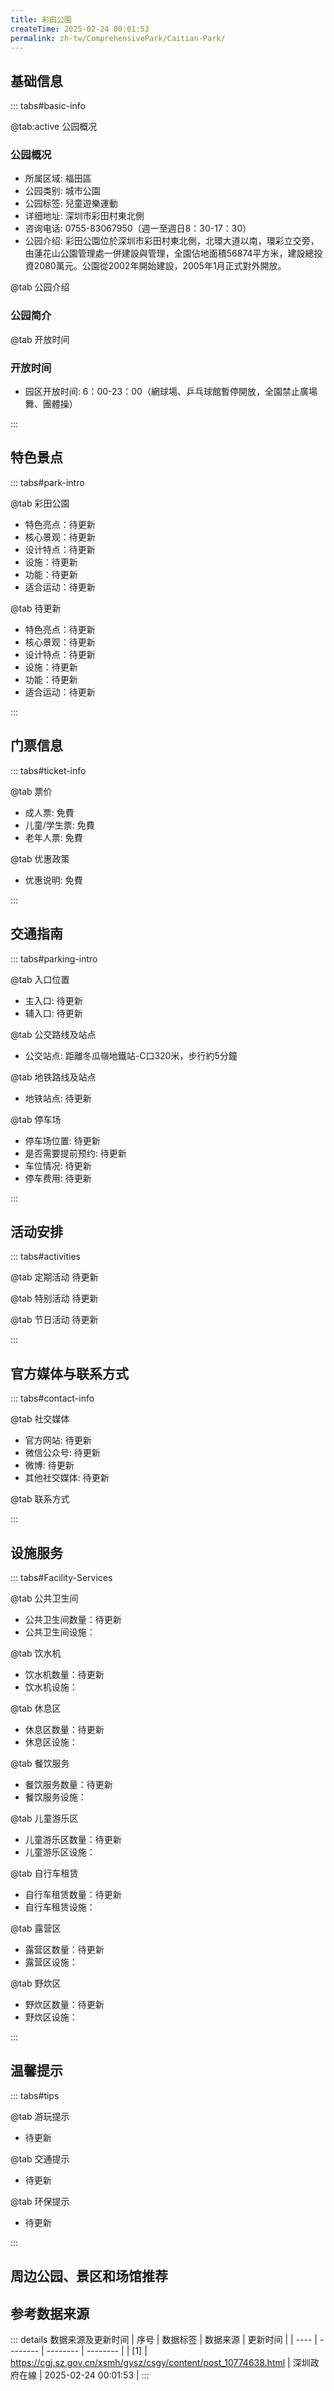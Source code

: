 ```yaml
---
title: 彩田公園
createTime: 2025-02-24 00:01:53
permalink: zh-tw/ComprehensivePark/Caitian-Park/
---
```



<script setup>
import ImageSwiper from '/.vuepress/theme/components/ImageSwiper.vue'
// 轮播图数据
const swiperItems = [
    {
                link: 'https://cgj.sz.gov.cn/img/4/4005/4005663/10774638.jpg',
                title: '彩田公園',
                description: '',
                author: '深圳政府在線',
                date: '2025/02/25'
                },
  {
                link: 'https://cgj.sz.gov.cn/img/4/4005/4005663/10774638.jpg',
                title: '彩田公園',
                description: '',
                author: '深圳政府在線',
                date: '2025/02/25'
                }
]
// 配置项
const swiperConfig = {
  height: 500,
  showInfo: true
}
</script>
<!-- 轮播图组件 -->
<ImageSwiper :items="swiperItems" :config="swiperConfig" />



## 基础信息

::: tabs#basic-info

@tab:active 公园概况
### 公园概况
- 所属区域: 福田區
- 公园类别: 城市公園
- 公园标签: 兒童遊樂運動
- 详细地址: 深圳市彩田村東北側
- 咨询电话: 0755-83067950（週一至週日8：30-17：30）
- 公园介绍: 彩田公園位於深圳市彩田村東北側，北環大道以南，環彩立交旁，由蓮花山公園管理處一併建設與管理，全園佔地面積56874平方米，建設總投資2080萬元。公園從2002年開始建設，2005年1月正式對外開放。

@tab 公园介绍
### 公园简介
@tab 开放时间
### 开放时间
- 园区开放时间: 6：00-23：00（網球場、乒乓球館暫停開放，全園禁止廣場舞、團體操）

:::

## 特色景点

::: tabs#park-intro

@tab 彩田公園
<ImageCard
image="https://cgj.sz.gov.cn/images/index20230710_1.png"
    title="彩田公園"
    description="彩田公園周圍建有多個住宅小區，鄰近還有一個彩田學校，主要入園人群是周圍的居民和學生。園區設五個景點：西側主入口區、山頂休閒健身區、兒童樂園、荔林花溪區、東側次入口區及綜合服務區。園區內建有網球場、乒乓球室、兒童遊樂場、山頂陽關廣場等設施。園內溪流潺潺，荔林映翠，鳥鳴花香，園林小品精緻優雅，是一個融生態、文化、康體、休閒於一體，格調高雅兼具時代特色的新型城市公園。"
    date=""
    author="深圳政府在線"
/>


- 特色亮点：待更新
- 核心景观：待更新
- 设计特点：待更新
- 设施：待更新
- 功能：待更新
- 适合运动：待更新

@tab 待更新
<ImageCard
image="https://cgj.sz.gov.cn/images/index20230710_1.png"
    title="彩田公園"
    description="彩田公園周圍建有多個住宅小區，鄰近還有一個彩田學校，主要入園人群是周圍的居民和學生。園區設五個景點：西側主入口區、山頂休閒健身區、兒童樂園、荔林花溪區、東側次入口區及綜合服務區。園區內建有網球場、乒乓球室、兒童遊樂場、山頂陽關廣場等設施。園內溪流潺潺，荔林映翠，鳥鳴花香，園林小品精緻優雅，是一個融生態、文化、康體、休閒於一體，格調高雅兼具時代特色的新型城市公園。"
    date=""
    author="深圳政府在線"
/>


- 特色亮点：待更新
- 核心景观：待更新
- 设计特点：待更新
- 设施：待更新
- 功能：待更新
- 适合运动：待更新

:::

## 门票信息

::: tabs#ticket-info

@tab 票价
- 成人票: 免費
- 儿童/学生票: 免費
- 老年人票: 免費

@tab 优惠政策
- 优惠说明: 免費

:::

## 交通指南

::: tabs#parking-intro

@tab 入口位置
- 主入口: 待更新
- 辅入口: 待更新

@tab 公交路线及站点
- 公交站点: 距離冬瓜嶺地鐵站-C口320米，步行約5分鐘

@tab 地铁路线及站点
- 地铁站点: 待更新

@tab 停车场
- 停车场位置: 待更新
- 是否需要提前预约: 待更新
- 车位情况: 待更新
- 停车费用: 待更新

:::

## 活动安排

::: tabs#activities

@tab 定期活动
待更新

@tab 特别活动
待更新

@tab 节日活动
待更新

:::

## 官方媒体与联系方式

::: tabs#contact-info

@tab 社交媒体
- 官方网站: 待更新
- 微信公众号: 待更新
- 微博: 待更新
- 其他社交媒体: 待更新

@tab 联系方式

:::

## 设施服务

::: tabs#Facility-Services

@tab 公共卫生间
- 公共卫生间数量：待更新
- 公共卫生间设施：

@tab 饮水机
- 饮水机数量：待更新
- 饮水机设施：

@tab 休息区
- 休息区数量：待更新
- 休息区设施：

@tab 餐饮服务
- 餐饮服务数量：待更新
- 餐饮服务设施：

@tab 儿童游乐区
- 儿童游乐区数量：待更新
- 儿童游乐区设施：

@tab 自行车租赁
- 自行车租赁数量：待更新
- 自行车租赁设施：

@tab 露营区
- 露营区数量：待更新
- 露营区设施：

@tab 野炊区
- 野炊区数量：待更新
- 野炊区设施：

:::

## 温馨提示

::: tabs#tips

@tab 游玩提示
- 待更新

@tab 交通提示
- 待更新

@tab 环保提示
- 待更新

:::

## 周边公园、景区和场馆推荐

<CardGrid>
  <ImageCard
        image="https://cgj.sz.gov.cn/img/4/4005/4005659/10774633.png"
        title="皇崗公園"
        description="皇崗公園位於福田中心區南北中軸線的南端，南臨福強路，西臨益田路，佔地17.3公頃。毗鄰福田區政府與許多大型住宅區，每日人潮近萬人次。皇崗公園成立於1996年12月，1997年被列為市府為市民辦十件實事之一。 1997年9月部分園區建成，開放給市民。 2009年3月，被市府管局授予「五星級公園」稱號。 皇崗公園綠樹成蔭、"
        href="zh-tw/ComprehensivePark/Huanggang Park"
        author="深圳政府在線"
        date="2025/01/02"
      />
      <ImageCard
        image="https://cgj.sz.gov.cn/img/4/4005/4005659/10774633.png"
        title="皇崗公園"
        description="皇崗公園位於福田中心區南北中軸線的南端，南臨福強路，西臨益田路，佔地17.3公頃。毗鄰福田區政府與許多大型住宅區，每日人潮近萬人次。皇崗公園成立於1996年12月，1997年被列為市府為市民辦十件實事之一。 1997年9月部分園區建成，開放給市民。 2009年3月，被市府管局授予「五星級公園」稱號。 皇崗公園綠樹成蔭、"
        href="zh-tw/ComprehensivePark/Huanggang Park"
        author="深圳政府在線"
        date="2025/01/02"
      />
    </CardGrid>


## 参考数据来源

::: details 数据来源及更新时间
| 序号 | 数据标签 | 数据来源 | 更新时间 |
| ---- | -------- | -------- | -------- |
| [1] | https://cgj.sz.gov.cn/xsmh/gysz/csgy/content/post_10774638.html | 深圳政府在線 | 2025-02-24 00:01:53 |
:::

